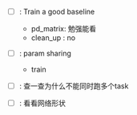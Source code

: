 - [ ] : Train a good baseline
    - pd_matrix: 勉强能看
    - clean_up : no
- [ ] : param sharing
    - train
- [ ] : 查一查为什么不能同时跑多个task
- [ ] : 看看网络形状


